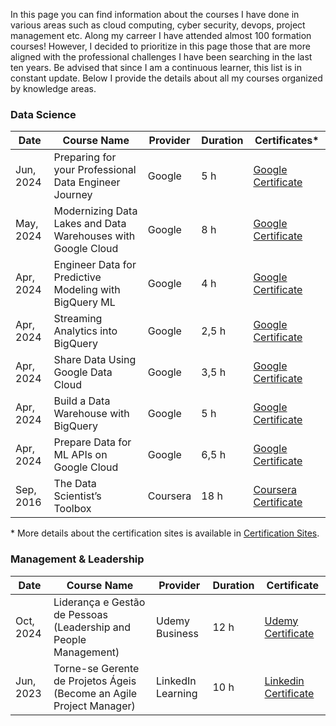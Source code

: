 In this page you can find information about the courses I have done in various areas such as cloud computing, cyber security, devops, project management etc. Along my carreer I have attended almost 100 formation courses! However, I decided to prioritize in this page those that are more aligned with the professional challenges I have been searching in the last ten years. Be advised that since I am a continuous learner, this list is in constant update.
Below I provide the details about all my courses organized by knowledge areas.

### Data Science

| Date | Course Name        | Provider | Duration | Certificates*     |
|------|--------------------|----------|----------|-----------------|
|Jun, 2024| Preparing for your Professional Data Engineer Journey | Google  | 5 h  | [Google Certificate](https://github.com/christianghama/certifications/blob/master/data%20science/Google-Preparing%20for%20Professional%20Data%20Engineering.png) |
|May, 2024| Modernizing Data Lakes and Data Warehouses with Google Cloud | Google  | 8 h  | [Google Certificate](https://github.com/christianghama/certifications/blob/master/data%20science/Google-Modernizing%20Data%20Lakes%20and%20Data%20Warehouses.png) |
|Apr, 2024| Engineer Data for Predictive Modeling with BigQuery ML | Google  | 4 h  | [Google Certificate](https://github.com/christianghama/certifications/blob/master/data%20science/Google-Engineer%20Data%20for%20Predictive%20Modeling.png) |
|Apr, 2024| Streaming Analytics into BigQuery | Google  | 2,5 h  | [Google Certificate](https://github.com/christianghama/certifications/blob/master/data%20science/Google-Streaming%20Analytics%20into%20BigQuery.png) |
|Apr, 2024| Share Data Using Google Data Cloud | Google  | 3,5 h  | [Google Certificate](https://github.com/christianghama/certifications/blob/master/data%20science/Google-Share%20Data%20Using%20Google%20Cloud.png) |
|Apr, 2024| Build a Data Warehouse with BigQuery | Google  | 5 h  | [Google Certificate](https://github.com/christianghama/certifications/blob/master/data%20science/Google-Build%20Data%20Warehouse%20with%20Big%20Query.png) |
|Apr, 2024| Prepare Data for ML APIs on Google Cloud | Google  | 6,5 h  | [Google Certificate](https://github.com/christianghama/certifications/blob/master/data%20science/Google-Prepare%20Data%20for%20ML%20on%20Google%20Cloud.png) |
|Sep, 2016| The Data Scientist’s Toolbox | Coursera  | 18 h  | [Coursera Certificate](https://github.com/christianghama/certifications/blob/master/data%20science/Coursera-Data%20Scientist%20Toolbox.jpeg) |

\* More details about the certification sites is available in [Certification Sites](https://github.com/christianghama/certifications/blob/master/data%20science/Certification%20Sites.txt).
### Management & Leadership

| Date    | Course Name        | Provider | Duration | Certificate     |
|---------|--------------------|----------|----------|-----------------|
|Oct, 2024| Liderança e Gestão de Pessoas (Leadership and People Management)| Udemy Business    | 12 h | [Udemy Certificate](https://github.com/christianghama/certifications/blob/master/management/Udemy-Leadership%20and%20Management.pdf)  |
|Jun, 2023| Torne-se Gerente de Projetos Ágeis (Become an Agile Project Manager)| LinkedIn Learning  | 10 h  | [Linkedin Certificate](https://github.com/christianghama/certifications/blob/master/management/Linkedin-Agile%20Project%20Manager.png) |



